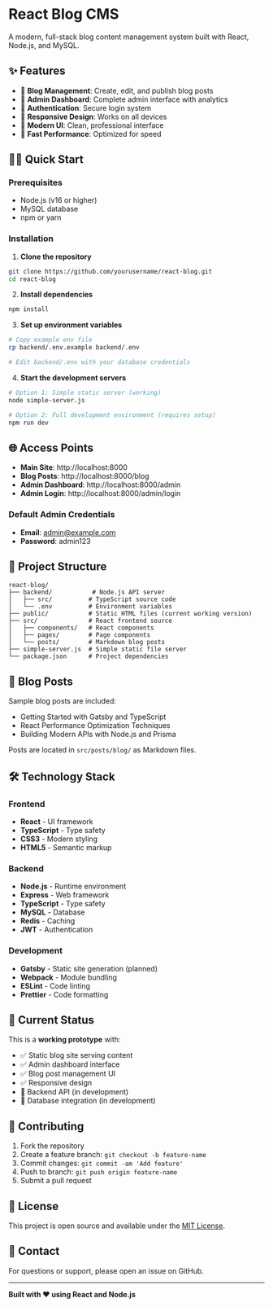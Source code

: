 # React Blog CMS

A modern, full-stack blog content management system built with React, Node.js, and MySQL.

## ✨ Features

- 📝 **Blog Management**: Create, edit, and publish blog posts
- 👥 **Admin Dashboard**: Complete admin interface with analytics
- 🔐 **Authentication**: Secure login system
- 📱 **Responsive Design**: Works on all devices
- 🎨 **Modern UI**: Clean, professional interface
- 🚀 **Fast Performance**: Optimized for speed

## 🏃‍♂️ Quick Start

### Prerequisites
- Node.js (v16 or higher)
- MySQL database
- npm or yarn

### Installation

1. **Clone the repository**
```bash
git clone https://github.com/yourusername/react-blog.git
cd react-blog
```

2. **Install dependencies**
```bash
npm install
```

3. **Set up environment variables**
```bash
# Copy example env file
cp backend/.env.example backend/.env

# Edit backend/.env with your database credentials
```

4. **Start the development servers**
```bash
# Option 1: Simple static server (working)
node simple-server.js

# Option 2: Full development environment (requires setup)
npm run dev
```

## 🌐 Access Points

- **Main Site**: http://localhost:8000
- **Blog Posts**: http://localhost:8000/blog
- **Admin Dashboard**: http://localhost:8000/admin
- **Admin Login**: http://localhost:8000/admin/login

### Default Admin Credentials
- **Email**: admin@example.com
- **Password**: admin123

## 📁 Project Structure

```
react-blog/
├── backend/           # Node.js API server
│   ├── src/          # TypeScript source code
│   └── .env          # Environment variables
├── public/           # Static HTML files (current working version)
├── src/              # React frontend source
│   ├── components/   # React components
│   ├── pages/        # Page components
│   └── posts/        # Markdown blog posts
├── simple-server.js  # Simple static file server
└── package.json      # Project dependencies
```

## 📝 Blog Posts

Sample blog posts are included:
- Getting Started with Gatsby and TypeScript
- React Performance Optimization Techniques  
- Building Modern APIs with Node.js and Prisma

Posts are located in `src/posts/blog/` as Markdown files.

## 🛠️ Technology Stack

### Frontend
- **React** - UI framework
- **TypeScript** - Type safety
- **CSS3** - Modern styling
- **HTML5** - Semantic markup

### Backend
- **Node.js** - Runtime environment
- **Express** - Web framework
- **TypeScript** - Type safety
- **MySQL** - Database
- **Redis** - Caching
- **JWT** - Authentication

### Development
- **Gatsby** - Static site generation (planned)
- **Webpack** - Module bundling
- **ESLint** - Code linting
- **Prettier** - Code formatting

## 🚧 Current Status

This is a **working prototype** with:
- ✅ Static blog site serving content
- ✅ Admin dashboard interface
- ✅ Blog post management UI
- ✅ Responsive design
- 🔄 Backend API (in development)
- 🔄 Database integration (in development)

## 🤝 Contributing

1. Fork the repository
2. Create a feature branch: `git checkout -b feature-name`
3. Commit changes: `git commit -am 'Add feature'`
4. Push to branch: `git push origin feature-name`
5. Submit a pull request

## 📄 License

This project is open source and available under the [MIT License](LICENSE).

## 📧 Contact

For questions or support, please open an issue on GitHub.

---

**Built with ❤️ using React and Node.js**
